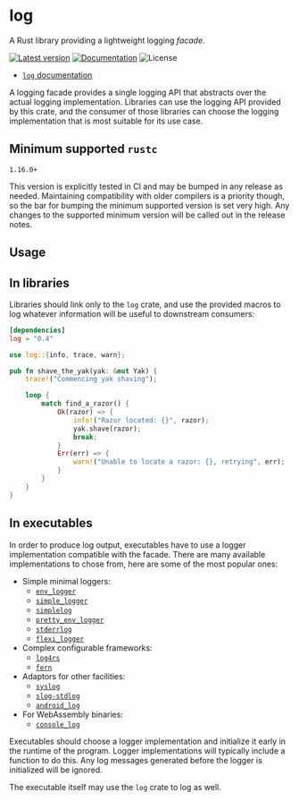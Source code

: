 log
===

A Rust library providing a lightweight logging *facade*.

[![Latest version](https://img.shields.io/crates/v/log.svg)](https://crates.io/crates/log)
[![Documentation](https://docs.rs/log/badge.svg)](https://docs.rs/log)
![License](https://img.shields.io/crates/l/log.svg)

* [`log` documentation](https://docs.rs/log)

A logging facade provides a single logging API that abstracts over the actual
logging implementation. Libraries can use the logging API provided by this
crate, and the consumer of those libraries can choose the logging
implementation that is most suitable for its use case.


## Minimum supported `rustc`

`1.16.0+`

This version is explicitly tested in CI and may be bumped in any release as needed. Maintaining compatibility with older compilers is a priority though, so the bar for bumping the minimum supported version is set very high. Any changes to the supported minimum version will be called out in the release notes.

## Usage

## In libraries

Libraries should link only to the `log` crate, and use the provided macros to
log whatever information will be useful to downstream consumers:

```toml
[dependencies]
log = "0.4"
```

```rust
use log::{info, trace, warn};

pub fn shave_the_yak(yak: &mut Yak) {
    trace!("Commencing yak shaving");

    loop {
        match find_a_razor() {
            Ok(razor) => {
                info!("Razor located: {}", razor);
                yak.shave(razor);
                break;
            }
            Err(err) => {
                warn!("Unable to locate a razor: {}, retrying", err);
            }
        }
    }
}
```

## In executables

In order to produce log output, executables have to use a logger implementation compatible with the facade.
There are many available implementations to chose from, here are some of the most popular ones:

* Simple minimal loggers:
    * [`env_logger`](https://docs.rs/env_logger/*/env_logger/)
    * [`simple_logger`](https://github.com/borntyping/rust-simple_logger)
    * [`simplelog`](https://github.com/drakulix/simplelog.rs)
    * [`pretty_env_logger`](https://docs.rs/pretty_env_logger/*/pretty_env_logger/)
    * [`stderrlog`](https://docs.rs/stderrlog/*/stderrlog/)
    * [`flexi_logger`](https://docs.rs/flexi_logger/*/flexi_logger/)
* Complex configurable frameworks:
    * [`log4rs`](https://docs.rs/log4rs/*/log4rs/)
    * [`fern`](https://docs.rs/fern/*/fern/)
* Adaptors for other facilities:
    * [`syslog`](https://docs.rs/syslog/*/syslog/)
    * [`slog-stdlog`](https://docs.rs/slog-stdlog/*/slog_stdlog/)
    * [`android_log`](https://docs.rs/android_log/*/android_log/)
* For WebAssembly binaries:
    * [`console_log`](https://docs.rs/console_log/*/console_log/)

Executables should choose a logger implementation and initialize it early in the
runtime of the program. Logger implementations will typically include a
function to do this. Any log messages generated before the logger is
initialized will be ignored.

The executable itself may use the `log` crate to log as well.
